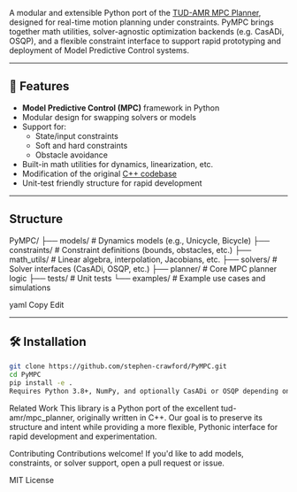 

A modular and extensible Python port of the [TUD-AMR MPC Planner](https://github.com/tud-amr/mpc_planner), designed for real-time motion planning under constraints. PyMPC brings together math utilities, solver-agnostic optimization backends (e.g. CasADi, OSQP), and a flexible constraint interface to support rapid prototyping and deployment of Model Predictive Control systems.

---

## 🚀 Features

- **Model Predictive Control (MPC)** framework in Python
- Modular design for swapping solvers or models
- Support for:
  - State/input constraints
  - Soft and hard constraints
  - Obstacle avoidance
- Built-in math utilities for dynamics, linearization, etc.
- Modification of the original [C++ codebase](https://github.com/tud-amr/mpc_planner)
- Unit-test friendly structure for rapid development

---

## Structure

PyMPC/ ├── models/ # Dynamics models (e.g., Unicycle, Bicycle) ├── constraints/ # Constraint definitions (bounds, obstacles, etc.) ├── math_utils/ # Linear algebra, interpolation, Jacobians, etc. ├── solvers/ # Solver interfaces (CasADi, OSQP, etc.) ├── planner/ # Core MPC planner logic ├── tests/ # Unit tests └── examples/ # Example use cases and simulations

yaml
Copy
Edit

---

## 🛠 Installation

```bash
git clone https://github.com/stephen-crawford/PyMPC.git
cd PyMPC
pip install -e .
Requires Python 3.8+, NumPy, and optionally CasADi or OSQP depending on your backend.
```

Related Work
This library is a Python port of the excellent tud-amr/mpc_planner, originally written in C++. Our goal is to preserve its structure and intent while providing a more flexible, Pythonic interface for rapid development and experimentation.

Contributing
Contributions welcome! If you'd like to add models, constraints, or solver support, open a pull request or issue.

MIT License
